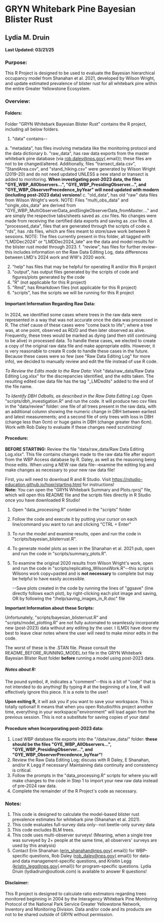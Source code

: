 # GRYN Whitebark Pine Bayesian Blister Rust

## Lydia M. Druin

#### Last Updated: 03/21/25

### Purpose:

This R Project is designed to be used to evaluate the Bayesian hierarchical occupancy model from Shanahan et al. 2021, developed by Wilson Wright, and update estimated prevalence of blister rust for all whitebark pine within the entire Greater Yellowstone Ecosystem.

### Overview:

#### Folders:

Folder "GRYN Whitebark Bayesian Blister Rust" contains the R project, including all below folders.

1.  "data" contains--

<!-- -->

a.  "metadata", has files involving metadata like the monitoring protocol and the data dictionary
b.  "raw_data", has raw data exports from the master whitebark pine database (via [rob.daley\@nps.gov](mailto:rob.daley@nps.gov){.email}); these files are not to be changed/altered. Additionally, files "transect_data.csv", "StandArea.csv", and "stand_hiking.csv" were generated by Wilson Wright (2019-20) and do not need updated UNLESS a new stand or transect is added to monitoring. **When investigating post-2023 data, the files "GYE_WBP_AllObservers...", "GYE_WBP_PresidingObserver...", and "GYE_WBP_ObserverPrecedence_byYear" will need updated with modern (including post-2023 data) versions!**
c.  "old_data", has old "raw" data files from Wilson Wright's work. NOTE: Files "multi_obs_data" and "single_obs_data" are derived from "GYE_WBP_MultiObserverData_andSingleObserverData_fromMaster...." and are simply the respective tabs/sheets saved as .csv files. No changes were made from receiving the certified data exports and saving as .csv files.
d.  "processed_data", files that are generated through the scripts of code
e.  "rds", has .rds files, which are files meant to store/save work between R sessions. NOTE: The files currently present in this folder, all tagged with "LMDDec2024" or "LMDDec2024_late" are the data and model results for the blister rust model through 2023.
f.  "review", has files for further review–this includes information on the Raw Data Editing Log, data differences between LMD's 2024 work and WW's 2020 work.

<!-- -->

2.  "help" has files that may be helpful for operating R and/or this R project
3.  "output", has output files generated by the scripts of code and figures/plots generated by the code
4.  "R" (not applicable for this R project)
5.  "Rmd", has Rmarkdown files (not applicable for this R project)
6.  "scripts", has the scripts we will be running for this R project

#### Important Information Regarding Raw Data:

In 2024, we identified some cases where trees in the raw data were represented in a way that was not accurate once the data was processed in R. The chief cause of these cases were "come back to life"; where a tree was, at one point, observed as RD/D and then later observed as alive. Frequently, these trees would be marked as dying (and then still continuing to be alive) in processed data. To handle these cases, we elected to create a copy of the original raw data file and make appropriate edits. However, it is very reasonable to create R code to handle these cases in the future. Because these cases were so few (see "Raw Data Editing Log" for more info), we decided to manually review and edit the file instead of use R code.

*To Review the Edits made to the Raw Data:* Visit "data/raw_data/Raw Data Editing Log.xlsx" for the discrepancies identified, and the edits taken. The resulting edited raw data file has the tag "\_LMDedits" added to the end of the file name.

*To Identify DBH Odballs, as described in the Raw Data Editing Log:* Open "scripts/dbh_investigation.R" and run the code. It will produce two csv files in the "data/review" folder: one file of all trees present in the raw data, with an additional column showing the numeric change in DBH between earliest and latest measurements; and a second file of only trees with loss in DBH (change less than 0cm) or huge gains in DBH (change greater than 6cm). Work with Rob Daley to evaluate if these changes need scrutinizing!

#### Procedure:

**BEFORE STARTING:** Review the file "data/raw_data/Raw Data Editing Log.xlsx". This file contains changes made to the raw data file after export from the WBP Access database by R. Daley, as well as the reasoning being those edits. When using a NEW raw data file--examine the editing log and make changes as necessary to your new raw data file!

First, you will need to download R and R Studio. Visit <https://rstudio-education.github.io/hopr/starting.html> for instructions!\
**Note:** You can open the "GRYN Whitebark Summary and Plots.rproj" file, which will open this README file and the scripts files directly in R Studio once you have downloaded R Studio!

1.  Open "data_processing.R" contained in the "scripts" folder

2.  Follow the code and execute it by putting your cursor on each line/command you want to run and clicking "CTRL + Enter"

3.  To run the model and examine results, open and run the code in "scripts/bayesian_blisterrust.R".

4.  To generate model plots as seen in the Shanahan et al. 2021 pub, open and run the code in "scripts/summary_plots.R".

5.  To examine the original 2020 results from Wilson Wright's work, open and run the code in "scripts/replicating_WilsonsWork.R"--this script is Wilsons work copy+pasted and is **not necessary** to complete but may be helpful to have easily accessible.

    --Save plots created in the code by running the lines of "ggsave" (line directly follows each plot), by right-clicking each plot image and saving, OR by following the "/help/saving_images_in_R.doc" file

**Important Information about these Scripts:**

Unfortunately, "scripts/bayesian_blisterrust.R" and "scripts/model_plotting.R" are not fully automated to seamlessly incorporate new (post-2023) data without any editing by the user. I (LMD) have done my best to leave clear notes where the user will need to make minor edits in the code.

The worst of these is the .STAN file. Please consult the README_BEFORE_RUNNING_MODEL.txt file in the GRYN Whitebark Bayesian Blister Rust folder **before** running a model using post-2023 data.

##### Notes about R:

The pound symbol, #, indicates a "comment"--this is a bit of "code" that is not intended to do anything! By typing \# at the beginning of a line, R will effectively ignore this piece. It is a note to the user!

**Upon exiting R,** it will ask you if you want to save your workspace. This is totally optional! It means that when you open Rstudio/this project another time, everything in your workspace/"environment" will load again from the previous session. This is not a substitute for saving copies of your data!

#### Procedure when Incorporating post-2023 data:

1.  Load WBP database file exports into the "/data/raw_data/" folder: **these should be the files "GYE_WBP_AllObservers...", "GYE_WBP_PresidingObserver...", and "GYE_WBP_ObserverPrecedence_byYear"!**
2.  Review the Raw Data Editing Log; discuss with R Daley, E Shanahan, and/or K Legg if necessary! Maintaining data continuity and consistency is critical.
3.  Follow the prompts in the "data_processing.R" scripts for where you will make changes to the code in Step 1 to import your new raw data instead of pre-2024 raw data.
4.  Complete the remainder of the R Project's code as necessary.

### Notes:

1.  This code is designed to calculate the model-based blister rust prevalence estimates for whitebark pine (Shanahan et al. 2021).
2.  This code evaluates full-survey data only--not beetle-only survey data
3.  This code excludes BLM trees.
4.  This code uses multi-observer surveys! (Meaning, when a single tree was surveyed by 2+ people at the same time, all observers' surveys are used by this analysis)
5.  Contact Erin Shanahan ([erin_shanahan\@nps.gov](mailto:erin_shanahan@nps.gov){.email}) for WBP-specific questions, Rob Daley ([rob_daley\@nps.gov](mailto:rob_daley@nps.gov){.email}) for data- and data management-specific questions, and Kristin Legg ([kristin_legg\@nps.gov](mailto:kristin_legg@nps.gov){.email}) for program-specific questions. Lydia Druin (lydiadruin\@outlook.com) is available to answer R questions!

#### Disclaimer:

This R project is designed to calculate ratio estimators regarding trees monitored beginning in 2004 by the Interagency Whitebark Pine Monitoring Protocol of the National Park Service Greater Yellowstone Network, Inventory and Monitoring Division. Data and/or code and its products are not to be shared outside of GRYN without permission.
